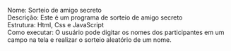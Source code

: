 Nome: Sorteio de amigo secreto  
Descrição: Este é um programa de sorteio de amigo secreto  
Estrutura: Html, Css e JavaScript  
Como executar: O usuário pode digitar os nomes dos participantes em um campo na tela e realizar o sorteio aleatório de um nome.  
